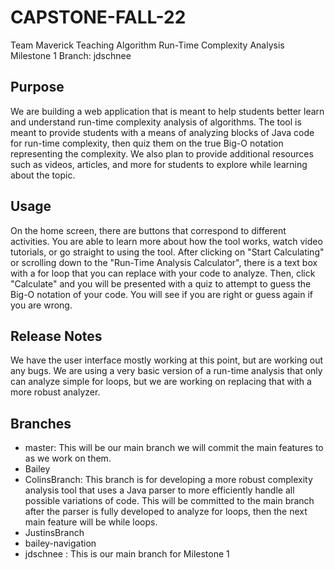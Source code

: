 # CAPSTONE-FALL-22
 Team Maverick
 Teaching Algorithm Run-Time Complexity Analysis
 Milestone 1 Branch: jdschnee

## Purpose
We are building a web application that is meant to help students better learn and understand run-time complexity analysis of algorithms. The tool is meant to provide students with a means of analyzing blocks of Java code for run-time complexity, then quiz them on the true Big-O notation representing the complexity. We also plan to provide additional resources such as videos, articles, and more for  students to explore while learning about the topic.
## Usage
On the home screen, there are buttons that correspond to different activities. You are able to learn more about how the tool works, watch video tutorials, or go straight to using the tool. After clicking on "Start Calculating" or scrolling down to the "Run-Time Analysis Calculator", there is a text box with a for loop that you can replace with your code to analyze. Then, click "Calculate" and you will be presented with a quiz to attempt to guess the Big-O notation of your code. You will see if you are right or guess again if you are wrong.
## Release Notes
We have the user interface mostly working at this point, but are working out any bugs. We are using a very basic version of a run-time analysis that only can analyze simple for loops, but we are working on replacing that with a more robust analyzer. 
## Branches
- master: This will be our main branch we will commit the main features to as
we work on them.
- Bailey
- ColinsBranch: This branch is for developing a more robust complexity analysis tool that uses a Java parser to more efficiently handle all possible variations of code. This will be committed to the main branch after the parser is fully developed to analyze for loops, then the next main feature will be while loops.
- JustinsBranch
- bailey-navigation
- jdschnee : This is our main branch for Milestone 1




